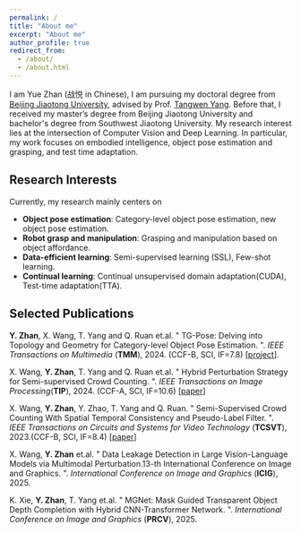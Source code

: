 ```yaml
---
permalink: /
title: "About me"
excerpt: "About me"
author_profile: true
redirect_from: 
  - /about/
  - /about.html
---
```


I am Yue Zhan (战悦 in Chinese), I am pursuing my doctoral degree from [Beijing Jiaotong University](http://iis.bjtu.edu.cn/), advised by Prof. [Tangwen Yang](https://faculty.bjtu.edu.cn/7995/).
Before that, I received my master’s degree from Beijing Jiaotong University and bachelor's degree from ‌Southwest Jiaotong University. My research interest lies at the intersection of Computer Vision and Deep Learning. In particular, my work focuses on embodied intelligence, object pose estimation and grasping, and test time adaptation.


<h2 id='research-interests'>Research Interests</h2>

Currently, my research mainly centers on 

* **Object pose estimation**: Category-level object pose estimation, new object pose estimation.
* **Robot grasp and manipulation**: Grasping and manipulation based on object affordance.
* **Data-efficient learning**: Semi-supervised learning (SSL), Few-shot learning.
* **Continual learning**: Continual unsupervised domain adaptation(CUDA), Test-time adaptation(TTA). 

<h2 id='publications'>Selected Publications</h2>

**Y. Zhan**, X. Wang, T. Yang and Q. Ruan et.al. &quot; TG-Pose: Delving into Topology and Geometry for Category-level Object Pose Estimation. &quot;. *IEEE Transactions on Multimedia* (**TMM**), 2024. (CCF-B, SCI, IF=7.8) [[project](https://sites.google.com/view/tg-pose/)].

X. Wang, **Y. Zhan**, T. Yang and Q. Ruan et.al. &quot; Hybrid Perturbation Strategy for Semi-supervised Crowd Counting. &quot;. *IEEE Transactions on Image Processing*(**TIP**), 2024. (CCF-A, SCI, IF=10.6) [[paper](https://ieeexplore.ieee.org/abstract/document/10430107)]

X. Wang, **Y. Zhan**, Y. Zhao, T. Yang and Q. Ruan. &quot; Semi-Supervised Crowd Counting With Spatial Temporal Consistency and Pseudo-Label Filter. &quot;. *IEEE Transactions on Circuits and Systems for Video Technology* (**TCSVT**), 2023.(CCF-B, SCI, IF=8.4) [[paper](https://ieeexplore.ieee.org/abstract/document/10032602)]

X. Wang, **Y. Zhan** et.al. &quot; Data Leakage Detection in Large Vision-Language Models via Multimodal Perturbation.13-th International Conference on Image and Graphics. &quot;. *International Conference on Image and Graphics* (**ICIG**), 2025. 

K. Xie, **Y. Zhan**, T. Yang et.al. &quot; MGNet: Mask Guided Transparent Object Depth Completion with Hybrid CNN-Transformer Network. &quot;. *International Conference on Image and Graphics* (**PRCV**), 2025. 

















